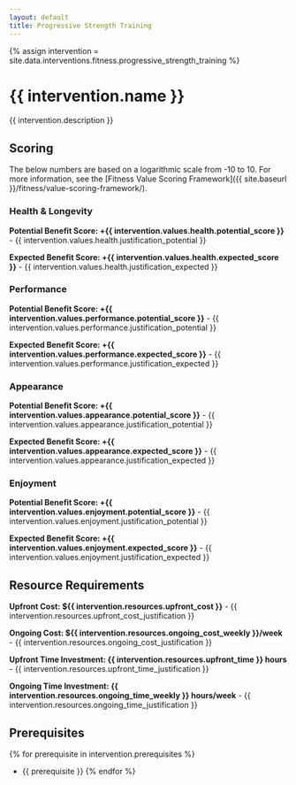 ```yaml
---
layout: default
title: Progressive Strength Training
---
```


{% assign intervention = site.data.interventions.fitness.progressive_strength_training %}

# {{ intervention.name }}

{{ intervention.description }}

## Scoring ##
The below numbers are based on a logarithmic scale from -10 to 10. For more information, see the [Fitness Value Scoring Framework]({{ site.baseurl }}/fitness/value-scoring-framework/).

### Health & Longevity
**Potential Benefit Score: +{{ intervention.values.health.potential_score }}** - {{ intervention.values.health.justification_potential }}

**Expected Benefit Score: +{{ intervention.values.health.expected_score }}** - {{ intervention.values.health.justification_expected }}

### Performance

**Potential Benefit Score: +{{ intervention.values.performance.potential_score }}** - {{ intervention.values.performance.justification_potential }}

**Expected Benefit Score: +{{ intervention.values.performance.expected_score }}** - {{ intervention.values.performance.justification_expected }}

### Appearance

**Potential Benefit Score: +{{ intervention.values.appearance.potential_score }}** - {{ intervention.values.appearance.justification_potential }}

**Expected Benefit Score: +{{ intervention.values.appearance.expected_score }}** - {{ intervention.values.appearance.justification_expected }}

### Enjoyment

**Potential Benefit Score: +{{ intervention.values.enjoyment.potential_score }}** - {{ intervention.values.enjoyment.justification_potential }}

**Expected Benefit Score: +{{ intervention.values.enjoyment.expected_score }}** - {{ intervention.values.enjoyment.justification_expected }}

## Resource Requirements

**Upfront Cost: ${{ intervention.resources.upfront_cost }}** - {{ intervention.resources.upfront_cost_justification }}

**Ongoing Cost: ${{ intervention.resources.ongoing_cost_weekly }}/week** - {{ intervention.resources.ongoing_cost_justification }}

**Upfront Time Investment: {{ intervention.resources.upfront_time }} hours** - {{ intervention.resources.upfront_time_justification }}

**Ongoing Time Investment: {{ intervention.resources.ongoing_time_weekly }} hours/week** - {{ intervention.resources.ongoing_time_justification }}

## Prerequisites

{% for prerequisite in intervention.prerequisites %}
- {{ prerequisite }}
{% endfor %}
